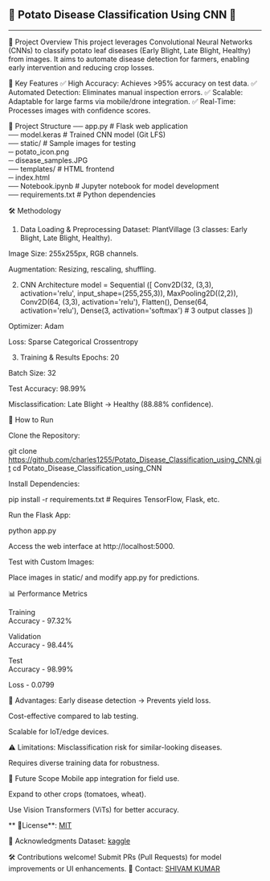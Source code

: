 
📝 Potato Disease Classification Using CNN 📝 
-----------------------------------------------
-----------------------------------------------

🌱 Project Overview
This project leverages Convolutional Neural Networks (CNNs) to classify potato leaf diseases (Early Blight, Late Blight, Healthy)
from images. It aims to automate disease detection for farmers, enabling early intervention and reducing crop losses.


📌 Key Features
✅ High Accuracy: Achieves >95% accuracy on test data.
✅ Automated Detection: Eliminates manual inspection errors.
✅ Scalable: Adaptable for large farms via mobile/drone integration.
✅ Real-Time: Processes images with confidence scores.

📂 Project Structure
    ── app.py                  # Flask web application  
    ── model.keras             # Trained CNN model (Git LFS)  
    ── static/                 # Sample images for testing  
            ─ potato_icon.png  
            ─ disease_samples.JPG  
    ── templates/              # HTML frontend  
            ─ index.html  
    ── Notebook.ipynb          # Jupyter notebook for model development  
    ── requirements.txt        # Python dependencies  

🛠️ Methodology
1. Data Loading & Preprocessing
Dataset: PlantVillage (3 classes: Early Blight, Late Blight, Healthy).

Image Size: 255x255px, RGB channels.

Augmentation: Resizing, rescaling, shuffling.

2. CNN Architecture
  model = Sequential
([
    Conv2D(32, (3,3), activation='relu', input_shape=(255,255,3)),
    MaxPooling2D((2,2)),
    Conv2D(64, (3,3), activation='relu'),
    Flatten(),
    Dense(64, activation='relu'),
    Dense(3, activation='softmax')  # 3 output classes
   ])

Optimizer: Adam

Loss: Sparse Categorical Crossentropy

3. Training & Results
Epochs: 20

Batch Size: 32

Test Accuracy: 98.99%

Misclassification: Late Blight → Healthy (88.88% confidence).

🚀 How to Run

Clone the Repository:

git clone https://github.com/charles1255/Potato_Disease_Classification_using_CNN.git
cd Potato_Disease_Classification_using_CNN

Install Dependencies:

pip install -r requirements.txt  # Requires TensorFlow, Flask, etc.

Run the Flask App:

python app.py

Access the web interface at http://localhost:5000.

Test with Custom Images:

Place images in static/ and modify app.py for predictions.


📊 Performance Metrics


Training     
Accuracy - 97.32%
             
Validation   
Accuracy - 98.44%
              
Test        
Accuracy -  98.99%
             
Loss	  -   0.0799


🌟 Advantages:
Early disease detection → Prevents yield loss.

Cost-effective compared to lab testing.

Scalable for IoT/edge devices.


⚠️ Limitations:
Misclassification risk for similar-looking diseases.

Requires diverse training data for robustness.


🔮 Future Scope
Mobile app integration for field use.

Expand to other crops (tomatoes, wheat).

Use Vision Transformers (ViTs) for better accuracy.

** 📜License**: [MIT](https://opensource.org/licenses/MIT)

🙏 Acknowledgments
Dataset: [kaggle](https://www.kaggle.com/datasets/emmarex/plantdisease)

🛠️ Contributions welcome! Submit PRs (Pull Requests) for model improvements or UI enhancements.
📧 Contact: [SHIVAM KUMAR](cgrshivam@gmail.com)











